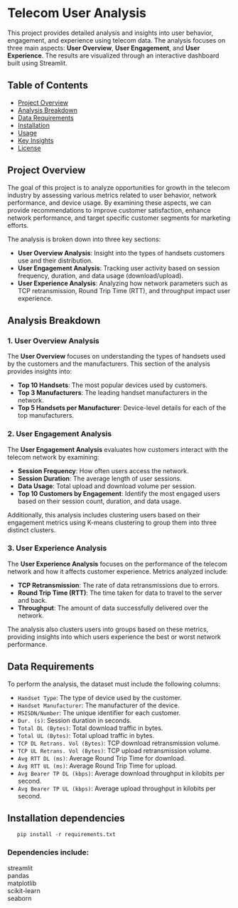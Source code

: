 # Telecom User Analysis

This project provides detailed analysis and insights into user behavior, engagement, and experience using telecom data. The analysis focuses on three main aspects: **User Overview**, **User Engagement**, and **User Experience**. The results are visualized through an interactive dashboard built using Streamlit.

## Table of Contents

- [Project Overview](#project-overview)
- [Analysis Breakdown](#analysis-breakdown)
- [Data Requirements](#data-requirements)
- [Installation](#installation)
- [Usage](#usage)
- [Key Insights](#key-insights)
- [License](#license)

## Project Overview

The goal of this project is to analyze opportunities for growth in the telecom industry by assessing various metrics related to user behavior, network performance, and device usage. By examining these aspects, we can provide recommendations to improve customer satisfaction, enhance network performance, and target specific customer segments for marketing efforts.

The analysis is broken down into three key sections:

- **User Overview Analysis**: Insight into the types of handsets customers use and their distribution.
- **User Engagement Analysis**: Tracking user activity based on session frequency, duration, and data usage (download/upload).
- **User Experience Analysis**: Analyzing how network parameters such as TCP retransmission, Round Trip Time (RTT), and throughput impact user experience.

## Analysis Breakdown

### 1. User Overview Analysis

The **User Overview** focuses on understanding the types of handsets used by the customers and the manufacturers. This section of the analysis provides insights into:

- **Top 10 Handsets**: The most popular devices used by customers.
- **Top 3 Manufacturers**: The leading handset manufacturers in the network.
- **Top 5 Handsets per Manufacturer**: Device-level details for each of the top manufacturers.

### 2. User Engagement Analysis

The **User Engagement Analysis** evaluates how customers interact with the telecom network by examining:

- **Session Frequency**: How often users access the network.
- **Session Duration**: The average length of user sessions.
- **Data Usage**: Total upload and download volume per session.
- **Top 10 Customers by Engagement**: Identify the most engaged users based on their session count, duration, and data usage.

Additionally, this analysis includes clustering users based on their engagement metrics using K-means clustering to group them into three distinct clusters.

### 3. User Experience Analysis

The **User Experience Analysis** focuses on the performance of the telecom network and how it affects customer experience. Metrics analyzed include:

- **TCP Retransmission**: The rate of data retransmissions due to errors.
- **Round Trip Time (RTT)**: The time taken for data to travel to the server and back.
- **Throughput**: The amount of data successfully delivered over the network.
  
The analysis also clusters users into groups based on these metrics, providing insights into which users experience the best or worst network performance.

## Data Requirements

To perform the analysis, the dataset must include the following columns:

- `Handset Type`: The type of device used by the customer.
- `Handset Manufacturer`: The manufacturer of the device.
- `MSISDN/Number`: The unique identifier for each customer.
- `Dur. (s)`: Session duration in seconds.
- `Total DL (Bytes)`: Total download traffic in bytes.
- `Total UL (Bytes)`: Total upload traffic in bytes.
- `TCP DL Retrans. Vol (Bytes)`: TCP download retransmission volume.
- `TCP UL Retrans. Vol (Bytes)`: TCP upload retransmission volume.
- `Avg RTT DL (ms)`: Average Round Trip Time for download.
- `Avg RTT UL (ms)`: Average Round Trip Time for upload.
- `Avg Bearer TP DL (kbps)`: Average download throughput in kilobits per second.
- `Avg Bearer TP UL (kbps)`: Average upload throughput in kilobits per second.

## Installation dependencies<br>
       pip install -r requirements.txt
### Dependencies include:

streamlit<br>
pandas<br>
matplotlib<br>
scikit-learn<br>
seaborn<br>

